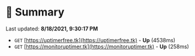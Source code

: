 # 📖 Summary
Last updated: **8/18/2021, 9:30:17 PM**

- `GET` [https://uptimerfree.tk](https://uptimerfree.tk) - **Up** (4538ms)
- `GET` [https://monitoruptimer.tk](https://monitoruptimer.tk) - **Up** (258ms)
